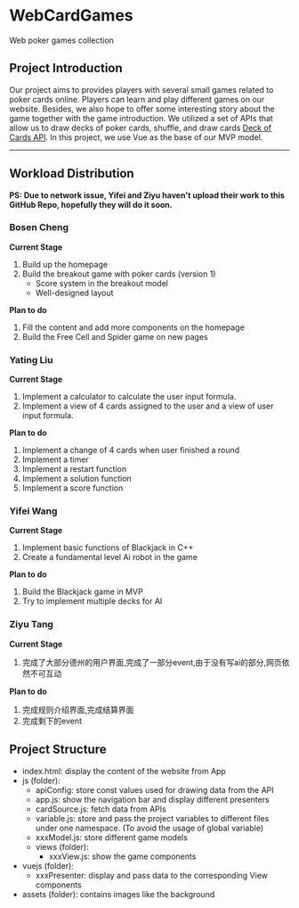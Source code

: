 # WebCardGames
Web poker games collection

## Project Introduction
Our project aims to provides players with several small games related to poker cards online. Players can learn and play different games on our website. Besides, we also hope to offer some interesting story about the game together with the game introduction.
We utilized a set of APIs that allow us to draw decks of poker cards, shuffle, and draw cards [Deck of Cards API](https://stackoverflow.com/questions/6957443/how-to-display-div-after-click-the-button-in-javascript). In this project, we use Vue as the base of our MVP model.

---

## Workload Distribution 

**PS: Due to network issue, Yifei and Ziyu haven't upload their work to this GitHub Repo, hopefully they will do it soon.**

### Bosen Cheng
**Current Stage**
1. Build up the homepage
2. Build the breakout game with poker cards (version 1)
    - Score system in the breakout model
    - Well-designed layout 

**Plan to do**
1. Fill the content and add more components on the homepage 
2. Build the Free Cell and Spider game on new pages


### Yating Liu
**Current Stage**
1. Implement a calculator to calculate the user input formula.
2. Implement a view of 4 cards assigned to the user and a view of user input formula.

**Plan to do**
1. Implement a change of 4 cards when user finished a round
2. Implement a timer
3. Implement a restart function
4. Implement a solution function
5. Implement a score function

### Yifei Wang
**Current Stage**
1. Implement basic functions of Blackjack in C++
2. Create a fundamental level Ai robot in the game

**Plan to do**
1. Build the Blackjack game in MVP
2. Try to implement multiple decks for AI

###  Ziyu Tang
**Current Stage**
1. 完成了大部分德州的用户界面,完成了一部分event,由于没有写ai的部分,网页依然不可互动


**Plan to do**
1. 完成规则介绍界面,完成结算界面
2. 完成剩下的event




## Project Structure 
- index.html: display the content of the website from App
- js (folder):
    - apiConfig: store const values used for drawing data from the API
    - app.js: show the navigation bar and display different presenters
    - cardSource.js: fetch data from APIs
    - variable.js: store and pass the project variables to different files under one namespace. (To avoid the usage of global variable)
    - xxxModel.js: store different game models
    - views (folder):
        - xxxView.js: show the game components
- vuejs (folder):
    - xxxPresenter: display and pass data to the corresponding View components
- assets (folder): contains images like the background 
